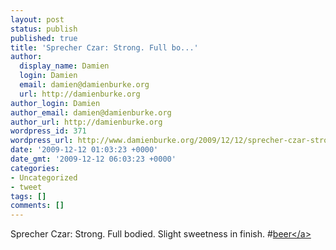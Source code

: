 ```yaml
---
layout: post
status: publish
published: true
title: 'Sprecher Czar: Strong. Full bo...'
author:
  display_name: Damien
  login: Damien
  email: damien@damienburke.org
  url: http://damienburke.org
author_login: Damien
author_email: damien@damienburke.org
author_url: http://damienburke.org
wordpress_id: 371
wordpress_url: http://www.damienburke.org/2009/12/12/sprecher-czar-strong-full-bo/
date: '2009-12-12 01:03:23 +0000'
date_gmt: '2009-12-12 06:03:23 +0000'
categories:
- Uncategorized
- tweet
tags: []
comments: []
---
```

<p>Sprecher Czar: Strong. Full bodied. Slight sweetness in finish. #<a href="http:&#47;&#47;search.twitter.com&#47;search?q=%23beer" class="aktt_hashtag">beer<&#47;a></p>
